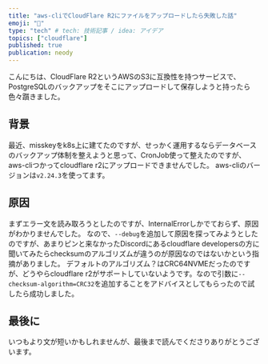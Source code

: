```yaml
---
title: "aws-cliでCloudFlare R2にファイルをアップロードしたら失敗した話"
emoji: "💨"
type: "tech" # tech: 技術記事 / idea: アイデア
topics: ["cloudflare"]
published: true
publication: neody
---
```


こんにちは、CloudFlare R2というAWSのS3に互換性を持つサービスで、PostgreSQLのバックアップをそこにアップロードして保存しようと持ったら色々躓きました。

## 背景
最近、misskeyをk8s上に建てたのですが、せっかく運用するならデータベースのバックアップ体制を整えようと思って、CronJob使って整えたのですが、aws-cliつかってcloudflare r2にアップロードできませんでした。
aws-cliのバージョンは`v2.24.3`を使ってます。

## 原因
まずエラー文を読み取ろうとしたのですが、InternalErrorしかでておらず、原因がわかりませんでした。
なので、`--debug`を追加して原因を探ってみようとしたのですが、あまりピンと来なかったDiscordにあるcloudflare developersの方に聞いてみたらchecksumのアルゴリズムが違うのが原因なのではないかという指摘がありました。
デフォルトのアルゴリズム？はCRC64NVMEだったのですが、どうやらcloudflare r2がサポートしていないようです。なので引数に`--checksum-algorithm=CRC32`を追加することをアドバイスとしてもらったので試したら成功しました。

## 最後に
いつもより文が短いかもしれませんが、最後まで読んでくださりありがとうございます。
